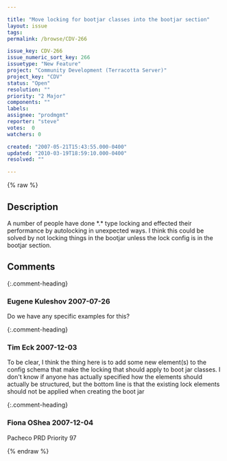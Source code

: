 ```yaml
---

title: "Move locking for bootjar classes into the bootjar section"
layout: issue
tags: 
permalink: /browse/CDV-266

issue_key: CDV-266
issue_numeric_sort_key: 266
issuetype: "New Feature"
project: "Community Development (Terracotta Server)"
project_key: "CDV"
status: "Open"
resolution: ""
priority: "2 Major"
components: ""
labels: 
assignee: "prodmgmt"
reporter: "steve"
votes:  0
watchers: 0

created: "2007-05-21T15:43:55.000-0400"
updated: "2010-03-19T18:59:10.000-0400"
resolved: ""

---
```




{% raw %}



## Description

<div markdown="1" class="description">

A number of people have done \*.\* type locking and effected their performance by autolocking in unexpected ways. I think this could be solved by not locking things in the bootjar unless the lock config is in the bootjar section.

</div>

## Comments


{:.comment-heading}
### **Eugene Kuleshov** <span class="date">2007-07-26</span>

<div markdown="1" class="comment">

Do we have any specific examples for this?

</div>


{:.comment-heading}
### **Tim Eck** <span class="date">2007-12-03</span>

<div markdown="1" class="comment">

To be clear, I think the thing here is to add some new element(s) to the config schema that make the locking that should apply to boot jar classes. I don't know if anyone has actually specified how the elements should actually be structured, but the bottom line is that the existing lock elements should not be applied when creating the boot jar


</div>


{:.comment-heading}
### **Fiona OShea** <span class="date">2007-12-04</span>

<div markdown="1" class="comment">

Pacheco PRD Priority 97

</div>



{% endraw %}
